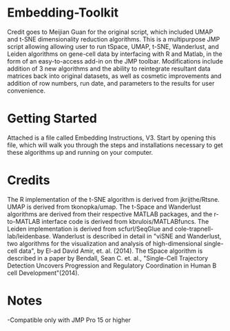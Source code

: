 # Embedding-Toolkit
Credit goes to Meijian Guan for the original script, which included UMAP and t-SNE dimensionality reduction algorithms. This is a multipurpose JMP script allowing allowing user to run tSpace, UMAP, t-SNE, Wanderlust, and Leiden algorithms on gene-cell data by interfacing with R and Matlab, in the form of an easy-to-access add-in on the JMP toolbar. Modifications include addition of 3 new algorithms and the ability to reintegrate resultant data matrices back into original datasets, as well as cosmetic improvements and addition of row numbers, run date, and parameters to the results for user convenience.
# Getting Started
Attached is a file called Embedding Instructions, V3. Start by opening this file, which will walk you through the steps and installations necessary to get these algorithms up and running on your computer.
# Credits
The R implementation of the t-SNE algorithm is derived from jkrijthe/Rtsne. UMAP is derived from tkonopka/umap. The t-Space and Wanderlust algorithms are derived from their respective MATLAB packages, and the r-to-MATLAB interface code is derived from kbrulois/MATLABfuncs. The Leiden implementation is derived from scfurl/SeqGlue and cole-trapnell-lab/leidenbase. Wanderlust is described in detail in "viSNE and Wanderlust, two algorithms for the visualization and analysis of high-dimensional single-cell data", by El-ad David Amir, et. al. (2014). The tSpace algorithm is described in a paper by Bendall, Sean C. et. al., "Single-Cell Trajectory Detection Uncovers Progression and Regulatory Coordination in Human B cell Development"(2014).
# Notes
-Compatible only with JMP Pro 15 or higher
